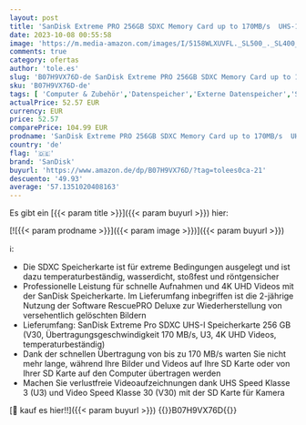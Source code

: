 ```yaml
---
layout: post
title: 'SanDisk Extreme PRO 256GB SDXC Memory Card up to 170MB/s  UHS-1  Class 10  U3  V30  Black'
date: 2023-10-08 00:55:58
image: 'https://m.media-amazon.com/images/I/5158WLXUVFL._SL500_._SL400_.jpg'
comments: true
category: ofertas
author: 'tole.es'
slug: 'B07H9VX76D-de SanDisk Extreme PRO 256GB SDXC Memory Card up to 170MB/s...'
sku: 'B07H9VX76D-de'
tags: [ 'Computer & Zubehör','Datenspeicher','Externe Datenspeicher','SecureDigital-Cards','Speicherkarten','sandisk','🇩🇪', ]
actualPrice: 52.57 EUR
currency: EUR
price: 52.57
comparePrice: 104.99 EUR
prodname: 'SanDisk Extreme PRO 256GB SDXC Memory Card up to 170MB/s  UHS-1  Class 10  U3  V30  Black'
country: 'de'
flag: '🇩🇪'
brand: 'SanDisk'
buyurl: 'https://www.amazon.de/dp/B07H9VX76D/?tag=tolees0ca-21'
descuento: '49.93'
average: '57.1351020408163'
---
```


Es gibt ein [{{< param title >}}]({{< param buyurl >}}) hier:

[![{{< param prodname >}}]({{< param image >}})]({{< param buyurl >}})

ℹ️:

- Die SDXC Speicherkarte ist für extreme Bedingungen ausgelegt und ist dazu temperaturbeständig, wasserdicht, stoßfest und röntgensicher
- Professionelle Leistung für schnelle Aufnahmen und 4K UHD Videos mit der SanDisk Speicherkarte. Im Lieferumfang inbegriffen ist die 2-jährige Nutzung der Software RescuePRO Deluxe zur Wiederherstellung von versehentlich gelöschten Bildern
- Lieferumfang: SanDisk Extreme Pro SDXC UHS-I Speicherkarte 256 GB (V30, Übertragungsgeschwindigkeit 170 MB/s, U3, 4K UHD Videos, temperaturbeständig)
- Dank der schnellen Übertragung von bis zu 170 MB/s warten Sie nicht mehr lange, während Ihre Bilder und Videos auf Ihre SD Karte oder von Ihrer SD Karte auf den Computer übertragen werden
- Machen Sie verlustfreie Videoaufzeichnungen dank UHS Speed Klasse 3 (U3) und Video Speed Klasse 30 (V30) mit der SD Karte für Kamera

[🛒 kauf es hier!!]({{< param buyurl >}})
{{<world>}}B07H9VX76D{{</world>}}
